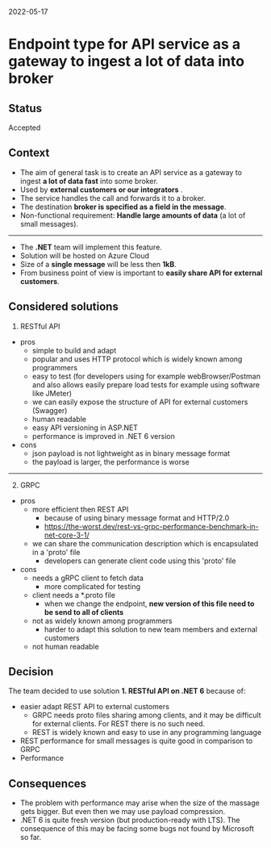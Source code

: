 2022-05-17

# Endpoint type for API service as a gateway to ingest a lot of data into broker

## Status

Accepted

## Context

- The aim of general task is to create an API service as a gateway to ingest **a lot of data fast** into some broker.
- Used by **external customers or our integrators** . 
- The service handles the call and forwards it to a broker.
- The destination **broker is specified as a field in the message**.
- Non-functional requirement: **Handle large amounts of data** (a lot of small messages).

---
- The **.NET** team will implement this feature.
- Solution will be hosted on Azure Cloud
- Size of a **single message** will be less then **1kB**. 
- From business point of view is important to **easily share API for external customers**.

## Considered solutions

1. RESTful API
- pros
  - simple to build and adapt
  - popular and uses HTTP protocol which is widely known among programmers
  - easy to test (for developers using for example webBrowser/Postman and also allows easily prepare load tests for example using software like JMeter)
  - we can easily expose the structure of API for external customers (Swagger)
  - human readable
  - easy API versioning in ASP.NET
  - performance is improved in .NET 6 version
- cons
  - json payload is not lightweight as in binary message format
  - the payload is larger, the performance is worse
--- 
2. GRPC
- pros
  - more efficient then REST API
    - because of using binary message format and HTTP/2.0
    - https://the-worst.dev/rest-vs-grpc-performance-benchmark-in-net-core-3-1/
  - we can share the communication description which is encapsulated in a 'proto' file 
    - developers can generate client code using this 'proto' file
- cons
  - needs a gRPC client to fetch data
    - more complicated for testing
  - client needs a *.proto file 
    - when we change the endpoint, **new version of this file need to be send to all of clients**
  - not as widely known among programmers 
    - harder to adapt this solution to new team members and external customers
  - not human readable
 
## Decision

The team decided to use solution **1. RESTful API on .NET 6** because of:
- easier adapt REST API to external customers
  - GRPC needs proto files sharing among clients, and it may be difficult for external clients. For REST there is no such need.
  - REST is widely known and easy to use in any programming language
- REST performance for small messages is quite good in comparison to GRPC
- Performance 
 

## Consequences

- The problem with performance may arise when the size of the massage gets bigger. But even then we may use payload compression.
- .NET 6 is quite fresh version (but production-ready with LTS). The consequence of this may be facing some bugs not found by Microsoft so far. 